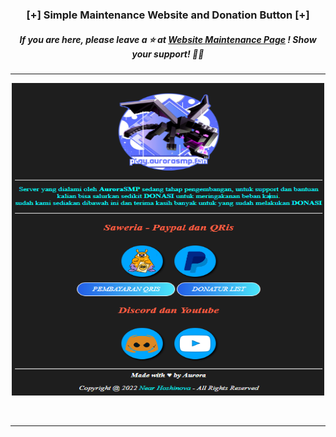 ### <p align="center"> [+] Simple Maintenance Website and Donation Button [+] </p>
<h5 align='center'>If you are here, please leave a ⭐️ at <a href='https://github.com/GarudaID/aurorasmp-maintenancepage'>Website Maintenance Page</a> ! Show your support! 👍🏻</h6>

-----

<p align="center">
<img src="https://github.com/GarudaID/aurorasmp-maintenancepage/blob/main/socials/mtauro.PNG", width="500", height="500">
</p><br>

-----

